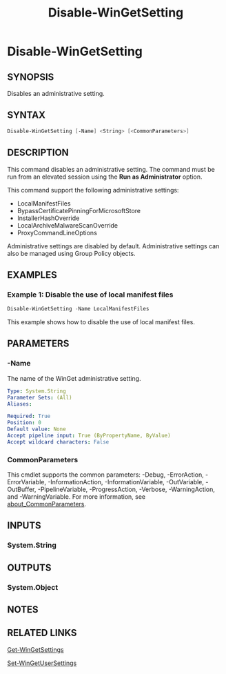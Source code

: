 ﻿---
external help file: Microsoft.WinGet.Client.Cmdlets.dll-Help.xml
Module Name: Microsoft.WinGet.Client
ms.date: 08/01/2024
online version:
schema: 2.0.0
title: Disable-WinGetSetting
---

# Disable-WinGetSetting

## SYNOPSIS

Disables an administrative setting.

## SYNTAX

```powershell
Disable-WinGetSetting [-Name] <String> [<CommonParameters>]
```

## DESCRIPTION

This command disables an administrative setting. The command must be run from an elevated session
using the **Run as Administrator** option.

This command support the following administrative settings:

- LocalManifestFiles
- BypassCertificatePinningForMicrosoftStore
- InstallerHashOverride
- LocalArchiveMalwareScanOverride
- ProxyCommandLineOptions

Administrative settings are disabled by default. Administrative settings can also be managed using
Group Policy objects.

## EXAMPLES

### Example 1: Disable the use of local manifest files

```powershell
Disable-WinGetSetting -Name LocalManifestFiles
```

This example shows how to disable the use of local manifest files.

## PARAMETERS

### -Name

The name of the WinGet administrative setting.

```yaml
Type: System.String
Parameter Sets: (All)
Aliases:

Required: True
Position: 0
Default value: None
Accept pipeline input: True (ByPropertyName, ByValue)
Accept wildcard characters: False
```

### CommonParameters

This cmdlet supports the common parameters: -Debug, -ErrorAction, -ErrorVariable,
-InformationAction, -InformationVariable, -OutVariable, -OutBuffer, -PipelineVariable,
-ProgressAction, -Verbose, -WarningAction, and -WarningVariable. For more information, see
[about_CommonParameters](http://go.microsoft.com/fwlink/?LinkID=113216).

## INPUTS

### System.String

## OUTPUTS

### System.Object

## NOTES

## RELATED LINKS

[Get-WinGetSettings](Get-WinGetSettings.md)

[Set-WinGetUserSettings](Set-WinGetUserSettings.md)
